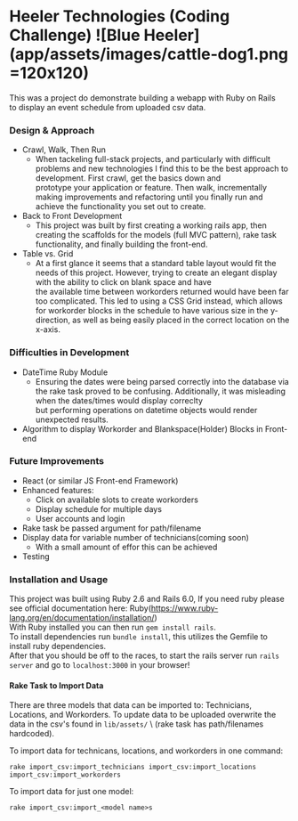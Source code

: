 # Heeler Technologies (Coding Challenge) ![Blue Heeler](app/assets/images/cattle-dog1.png =120x120)

This was a project do demonstrate building a webapp with Ruby on Rails \
to display an event schedule from uploaded csv data. 
### Design & Approach
- Crawl, Walk, Then Run
    - When tackeling full-stack projects, and particularly with difficult problems and new technologies I find this to be the best approach to development. First crawl, get the basics down and \
    prototype your application or feature. Then walk, incrementally making improvements and refactoring until you finally run and achieve the functionality you set out to create.
- Back to Front Development
    - This project was built by first creating a working rails app, then creating the scaffolds for the models (full MVC pattern), rake task functionality, and finally building the front-end. 
- Table vs. Grid
    - At a first glance it seems that a standard table layout would fit the needs of this project. However, trying to create an elegant display with the ability to click on blank space and have\
    the available time between workorders returned would have been far too complicated. This led to using a CSS Grid instead, which allows for workorder blocks in the schedule to have various size in the y-direction, as well as being easily placed in the correct location on the x-axis. 
### Difficulties in Development
- DateTime Ruby Module
    - Ensuring the dates were being parsed correctly into the database via the rake task proved to be confusing. Additionally, it was misleading when the dates/times would display correclty \
    but performing operations on datetime objects would render unexpected results.
- Algorithm to display Workorder and Blankspace(Holder) Blocks in Front-end

### Future Improvements
- React (or similar JS Front-end Framework)
- Enhanced features:
    - Click on available slots to create workorders
    - Display schedule for multiple days
    - User accounts and login
- Rake task be passed argument for path/filename
- Display data for variable number of technicians(coming soon)
    - With a small amount of effor this can be achieved
- Testing

### Installation and Usage
This project was built using Ruby 2.6 and Rails 6.0, If you need ruby please see official documentation here: Ruby(https://www.ruby-lang.org/en/documentation/installation/) \
With Ruby installed you can then run `gem install rails`.\
To install dependencies run `bundle install`, this utilizes the Gemfile to install ruby dependencies. \
After that you should be off to the races, to start the rails server run `rails server` and go to `localhost:3000` in your browser!
#### Rake Task to Import Data
There are three models that data can be imported to: Technicians, Locations, and Workorders. To update data to be uploaded overwrite the data in the csv's found in `lib/assets/` \ 
(rake task has path/filenames hardcoded).

To import data for technicans, locations, and workorders in one command:
```
rake import_csv:import_technicians import_csv:import_locations import_csv:import_workorders
```

To import data for just one model:
```
rake import_csv:import_<model name>s
```